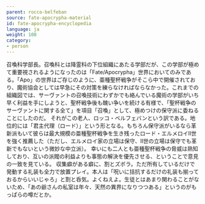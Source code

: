 ```yaml
---
parent: rocco-belfeban
source: fate-apocrypha-material
id: fate-apocrypha-encyclopedia
language: ja
weight: 108
category:
- person
---
```


召喚科学部長。召喚科とは降霊科の下位組織にあたる学部だが、この学部が極めて重要視されるようになったのは「Fate/Apocrypha」世界においてのみである。「Apo」の世界はご存じのように、亜種聖杯戦争がそこら中で開催されており、魔術協会としては早急にその対策を練らなければならなかった。これまでの組織図では、サーヴァントの召喚技術にわずかでも絡んでいる魔術の学部がいち早く利益を手にしようと、聖杯戦争後も醜い争いを続ける有様で、「聖杯戦争のサーヴァントに関する全て」を項目「召喚」として、極めつけの保守派に委ねることにしたのだ。
それがこの老人、ロッコ・ベルフェバンという訳である。地位的には「君主代理（ロード）」という形となる。もちろん保守派がいるなら革新派もいて彼らは最大規模の亜種聖杯戦争を生き残ったロード・エルメロイII世を強く推薦した（ただし、エルメロイ家の立場は保守、II世の立場は保守でも革新でもないという微妙な中立派）。
幸いにも二人とも亜種聖杯戦争の脅威は熟知しており、互いの派閥の利益よりも事態の解決を優先させる、ということで意見の一致を見ている。
収集癖がある癖に、割とズボラ。ただ所有しているだけで発動する礼装も全力で放置プレイ。本人は「呪いに拮抗するだけの礼装も揃っておるからいいじゃろ」と割と呑気。よくねえよ。生徒とはあまり関わることがないため、「あの爺さんの私室は年々、天然の異界になりつつある」というのがもっぱらの噂だとか。

